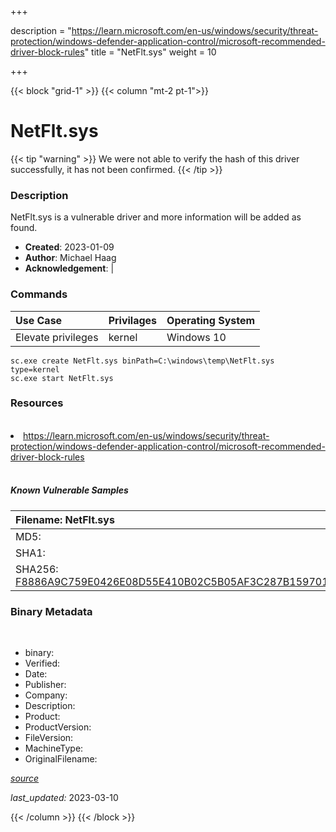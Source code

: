 +++

description = "https://learn.microsoft.com/en-us/windows/security/threat-protection/windows-defender-application-control/microsoft-recommended-driver-block-rules"
title = "NetFlt.sys"
weight = 10

+++


{{< block "grid-1" >}}
{{< column "mt-2 pt-1">}}




# NetFlt.sys 


{{< tip "warning" >}}
We were not able to verify the hash of this driver successfully, it has not been confirmed.
{{< /tip >}}




### Description


NetFlt.sys is a vulnerable driver and more information will be added as found.


- **Created**: 2023-01-09
- **Author**: Michael Haag
- **Acknowledgement**:  | [](https://twitter.com/)

### Commands

| Use Case | Privilages | Operating System | 
|:---- | ---- | ---- |
| Elevate privileges | kernel | Windows 10 |

```
sc.exe create NetFlt.sys binPath=C:\windows\temp\NetFlt.sys type=kernel
sc.exe start NetFlt.sys
```

### Resources
<br>


<li><a href=" https://learn.microsoft.com/en-us/windows/security/threat-protection/windows-defender-application-control/microsoft-recommended-driver-block-rules"> https://learn.microsoft.com/en-us/windows/security/threat-protection/windows-defender-application-control/microsoft-recommended-driver-block-rules</a></li>


<br>


##### Known Vulnerable Samples

| Filename: NetFlt.sys |
|:---- |
|MD5: <a href="https://www.virustotal.com/gui/file/{&#39;Filename&#39;: &#39;NetFlt.sys&#39;, &#39;MD5&#39;: &#39;&#39;, &#39;SHA1&#39;: &#39;&#39;, &#39;SHA256&#39;: &#39;F8886A9C759E0426E08D55E410B02C5B05AF3C287B15970175E4874316FFAF13&#39;}"></a>|
|SHA1: <a href="https://www.virustotal.com/gui/file/{&#39;Filename&#39;: &#39;NetFlt.sys&#39;, &#39;MD5&#39;: &#39;&#39;, &#39;SHA1&#39;: &#39;&#39;, &#39;SHA256&#39;: &#39;F8886A9C759E0426E08D55E410B02C5B05AF3C287B15970175E4874316FFAF13&#39;}"></a>|
|SHA256: <a href="https://www.virustotal.com/gui/file/{&#39;Filename&#39;: &#39;NetFlt.sys&#39;, &#39;MD5&#39;: &#39;&#39;, &#39;SHA1&#39;: &#39;&#39;, &#39;SHA256&#39;: &#39;F8886A9C759E0426E08D55E410B02C5B05AF3C287B15970175E4874316FFAF13&#39;}">F8886A9C759E0426E08D55E410B02C5B05AF3C287B15970175E4874316FFAF13</a>|




### Binary Metadata
<br>

- binary: 
- Verified: 
- Date: 
- Publisher: 
- Company: 
- Description: 
- Product: 
- ProductVersion: 
- FileVersion: 
- MachineType: 
- OriginalFilename: 

[*source*](https://github.com/magicsword-io/LOLDrivers/tree/main/yaml/netflt.sys.yml)

*last_updated:* 2023-03-10


{{< /column >}}
{{< /block >}}
